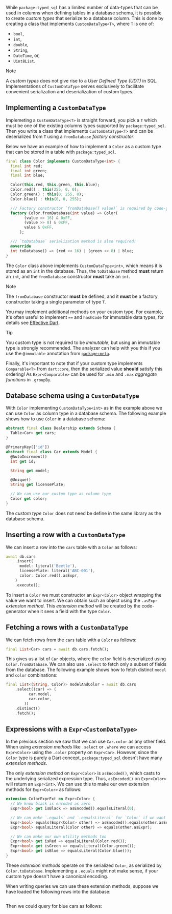 While `package:typed_sql` has a limited number of data-types that can be used
in columns when defining tables in a database schema, it is possible to create
_custom types_ that serialize to a database column. This is done by creating a
class that implements `CustomDataType<T>`, where `T` is one of:
 * `bool`,
 * `int`,
 * `double`,
 * `String`,
 * `DateTime`, or,
 * `Uint8List`.

> [!NOTE]
> A _custom types_ does not give rise to a _User Defined Type (UDT)_ in SQL.
> Implementations of `CustomDataType` serves exclusively to facilitate
> convenient serialization and deserialization of custom types.

## Implementing a `CustomDataType`
Implemeting a `CustomDataType<T>` is straight forward, you pick a `T` which must
be one of the existing columns types supported by `package:typed_sql`. Then you
write a class that implements `CustomDataType<T>` and can be deserialized from
`T` using a `fromDatabase` _factory constructor_.

Below we have an example of how to implement a `Color` as a custom type that
can be stored in a table with `package:typed_sql`.

```dart dealership_test.dart#custom-color
final class Color implements CustomDataType<int> {
  final int red;
  final int green;
  final int blue;

  Color(this.red, this.green, this.blue);
  Color.red() : this(255, 0, 0);
  Color.green() : this(0, 255, 0);
  Color.blue() : this(0, 0, 255);

  /// Factory constructor `fromDatabase(T value)` is required by code-generator!
  factory Color.fromDatabase(int value) => Color(
        (value >> 16) & 0xFF,
        (value >> 8) & 0xFF,
        value & 0xFF,
      );

  /// `toDatabase` serialization method is also required!
  @override
  int toDatabase() => (red << 16) | (green << 8) | blue;
}
```

The `Color` class above implements `CustomDataType<int>`, which means it is
stored as an `int` in the database. Thus, the `toDatabase` method **must**
return an `int`, and the `fromDatabase` constructor **must** take an `int`.

> [!NOTE]
> The `fromDatabase` constructor **must** be defined, and it **must** be a
> factory constructor taking a single parameter of type `T`.

You may implement additional methods on your custom type. For example, it's
often useful to implement `==` and `hashCode` for immutable data types, for
details see [Effective Dart](https://dart.dev/effective-dart/design#equality).

> [!TIP]
> You custom type is not required to be _immutable_, but using an immutable type
> is strongly recommended. The analyzer can help with you this if you use the
> `@immutable` annotation from [`package:meta`](https://pub.dev/packages/meta).

Finally, it's important to note that if your custom type implements
`Comparable<T>` from `dart:core`, then the serialized value **should** satisfy
this ordering! As `Expr<Comparable>` can be used for `.min` and `.max`
_aggregate functions_ in `.groupBy`.


## Database schema using a `CustomDataType`
With `Color` implementing `CustomDataType<int>` as in the example above we can
use `Color` as column type in a database schema. The following example
shows how to use `Color` in a database schema:

```dart dealership_test.dart#schema
abstract final class Dealership extends Schema {
  Table<Car> get cars;
}

@PrimaryKey(['id'])
abstract final class Car extends Model {
  @AutoIncrement()
  int get id;

  String get model;

  @Unique()
  String get licensePlate;

  // We can use our custom type as column type
  Color get color;
}
```

The _custom type_ `Color` does not need be define in the same library as the
database schema.


## Inserting a row with a `CustomDataType`
We can insert a row into the `cars` table with a `Color` as follows:

```dart dealership_test.dart#insert-car
await db.cars
    .insert(
      model: literal('Beetle'),
      licensePlate: literal('ABC-001'),
      color: Color.red().asExpr,
    )
    .execute();
```

To insert a `Color` we must constructor an `Expr<Color>` object wrapping the
value we want to insert. We can obtain such an object using the `.asExpr`
_extension method_. This _extension method_ will be created by the
code-generator when it sees a field with the type `Color`.


## Fetching a rows with a `CustomDataType`
We can fetch rows from the `cars` table with a `Color` as follows:

```dart dealership_test.dart#fetch-cars
final List<Car> cars = await db.cars.fetch();
```

This gives us a list of `Car` objects, where the `color` field is deserialized
using `Color.fromDatabase`. We can also use `.select` to fetch only a subset
of fields from the database. The following example shows how to fetch distinct
`model` and `color` combinations:

```dart dealership_test.dart#available-colors
final List<(String, Color)> modelAndColor = await db.cars
    .select((car) => (
          car.model,
          car.color,
        ))
    .distinct()
    .fetch();
```


## Expressions with a `Expr<CustomDataType>`
In the previous section we saw that we can use `Car.color` as any other field.
When using _extension methods_ like `.select` or `.where` we can access
`Expr<Color>` using the `.color` property on `Expr<Car>`. However, since
the `Color` type is purely a Dart concept, `package:typed_sql` doesn't have many
_extension methods_.

The only _extension method_ on `Expr<Color>` is `asEncoded()`, which casts to
the underlying serialized expression type. Thus, `asEncoded()` on `Expr<Color>`
will return an `Expr<int>`. We can use this to make our own extension methods
for `Expr<Color>` as follows:

```dart dealership_test.dart#custom-expr
extension ColorExprExt on Expr<Color> {
  // We know black is encoded as zero
  Expr<bool> get isBlack => asEncoded().equalsLiteral(0);

  // We can make `.equals` and `.equalsLiteral` for `Color` if we want
  Expr<bool> equals(Expr<Color> other) => asEncoded().equals(other.asEncoded());
  Expr<bool> equalsLiteral(Color other) => equals(other.asExpr);

  // We can make our own utility methods too
  Expr<bool> get isRed => equalsLiteral(Color.red());
  Expr<bool> get isGreen => equalsLiteral(Color.green());
  Expr<bool> get isBlue => equalsLiteral(Color.blue());
}
```

These _extension methods_ operate on the serialized `Color`, as serialized by
`Color.toDatabase`. Implementing a `.equals` might not make sense, if your
custom type doesn't have a canonical encoding.

When writing queries we can use these extension methods, suppose we have loaded
the following rows into the database:
```dart dealership_test.dart#initial
```

Then we could query for blue cars as follows:

```dart dealership_test.dart#where-blue-cars
```

